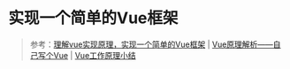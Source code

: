 # 实现一个简单的Vue框架



> 参考：[理解vue实现原理，实现一个简单的Vue框架](https://blog.csdn.net/pur_e/article/details/53066275) | [Vue原理解析——自己写个Vue](https://segmentfault.com/a/1190000016434836) | [Vue工作原理小结](https://www.cnblogs.com/bilibilicai/p/6826432.html)
